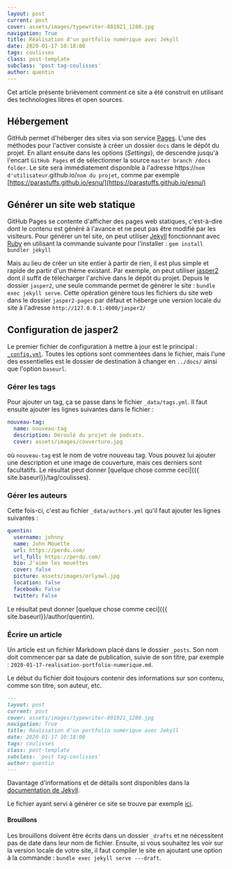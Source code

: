 ```yaml
---
layout: post
current: post
cover: assets/images/typewriter-801921_1280.jpg
navigation: True
title: Réalisation d'un portfolio numérique avec Jekyll
date: 2020-01-17 10:18:00
tags: coulisses
class: post-template
subclass: 'post tag-coulisses'
author: quentin
---
```


Cet article présente brièvement comment ce site a été construit en utilisant des technologies libres et open sources.

## Hébergement
GitHub permet d'héberger des sites via son service [Pages](https://pages.github.com/).
L'une des méthodes pour l'activer consiste à créer un dossier ```docs``` dans le dépôt du projet.
En allant ensuite dans les options (*Settings*), de descendre jusqu'à l'encart ```GitHub Pages``` et de sélectionner la source ```master branch /docs folder```.
Le site sera immédiatement disponible à l'adresse https://```nom d'utilisateur```.github.io/```nom du projet```,
comme par exemple [https://parastuffs.github.io/esnu/](https://parastuffs.github.io/esnu/)

## Générer un site web statique
GitHub Pages se contente d'afficher des pages web statiques, c'est-à-dire dont le contenu est généré à l'avance et ne peut pas être modifié par les visiteurs.
Pour générer un tel site, on peut utiliser [Jekyll](https://jekyllrb.com/) fonctionnant avec [Ruby](https://www.ruby-lang.org/fr/) en utilisant la commande suivante pour l'installer : ```gem install bundler jekyll```

Mais au lieu de créer un site entier à partir de rien, il est plus simple et rapide de partir d'un thème existant.
Par exemple, on peut utiliser [jasper2](https://github.com/jekyller/jasper2) dont il suffit de télécharger l'archive dans le dépôt du projet.
Depuis le dossier ```jasper2```, une seule commande permet de générer le site : ```bundle exec jekyll serve```.
Cette opération génère tous les fichiers du site web dans le dossier ```jasper2-pages``` par défaut et héberge une version locale du site à l'adresse ```http://127.0.0.1:4000/jasper2/```

## Configuration de jasper2
Le premier fichier de configuration à mettre à jour est le principal : [```_config.yml```](https://github.com/parastuffs/esnu/blob/master/jasper2/_config.yml).
Toutes les options sont commentées dans le fichier, mais l'une des essentielles est le dossier de destination à changer en ```../docs/``` ainsi que l'option ```baseurl```.

### Gérer les tags
Pour ajouter un tag, ça se passe dans le fichier `_data/tags.yml`.
Il faut ensuite ajouter les lignes suivantes dans le fichier :
```yaml
nouveau-tag:
  name: nouveau-tag
  description: Déroulé du projet de podcats.
  cover: assets/images/couverture.jpg
```
où `nouveau-tag` est le nom de votre nouveau tag.
Vous pouvez lui ajouter une description et une image de couverture, mais ces derniers sont facultatifs.
Le résultat peut donner [quelque chose comme ceci]({{ site.baseurl}}/tag/coulisses).

### Gérer les auteurs
Cette fois-ci, c'est au fichier `_data/authors.yml` qu'il faut ajouter les lignes suivantes :
```yaml
quentin:
  username: johnny
  name: John Mouette
  url: https://perdu.com/
  url_full: https://perdu.com/
  bio: J'aime les mouettes
  cover: false
  picture: assets/images/orlyowl.jpg
  location: false
  facebook: False
  twitter: False
```
Le résultat peut donner [quelque chose comme ceci]({{ site.baseurl}}/author/quentin).

### Écrire un article
Un article est un fichier Markdown placé dans le dossier `_posts`. Son nom doit commencer par sa date de publication, suivie de son titre, par exemple : `2020-01-17-realisation-portfolio-numerique.md`.

Le début du fichier doit toujours contenir des informations sur son contenu, comme son titre, son auteur, etc.
```markdown
---
layout: post
current: post
cover: assets/images/typewriter-801921_1280.jpg
navigation: True
title: Réalisation d'un portfolio numérique avec Jekyll
date: 2020-01-17 10:18:00
tags: coulisses
class: post-template
subclass: 'post tag-coulisses'
author: quentin
---
```
Davantage d'informations et de détails sont disponibles dans la [documentation de Jekyll](https://jekyllrb.com/docs/posts/).

Le fichier ayant servi à générer ce site se trouve par exemple [ici](https://github.com/parastuffs/esnu/blob/master/jasper2/_posts/2020-01-17-realisation-portfolio-numerique.md).

#### Brouillons
Les brouillons doivent être écrits dans un dossier ```_drafts``` et ne nécessitent pas de date dans leur nom de fichier.
Ensuite, si vous souhaitez les voir sur la version locale de votre site, il faut compiler le site en ajoutant une option à la commande : ```bundle exec jekyll serve ---draft```.
